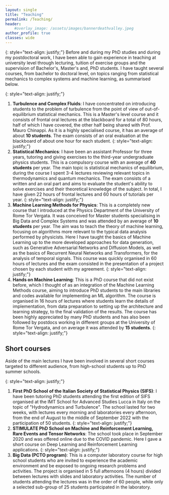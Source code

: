 ```yaml
---
layout: single
title: "Teaching"
permalink: /Teaching/
header:
    #overlay_image: /assets/images/bannerdeathvalley.jpeg
author_profile: true
classes: wide
---
```

{: style="text-align: justify;"}
Before and during my PhD studies and during my postdoctoral work, I have been able to gain experience in teaching at university level through lecturing, tuition of exercise groups and the supervision of Bachelor's, Master's and, PhD students. I have taught several courses, from bachelor to doctoral level, on topics ranging from statistical mechanics to complex systems and machine learning, as summarised below.

{: style="text-align: justify;"}
1) **Turbulence and Complex Fluids**: I have concentrated on introducing students to the problem of turbulence from the point of view of out-of-equilibrium statistical mechanics. This is a Master's level course and it consists of frontal oral lectures at the blackboard for a total of 80 hours, half of which I have covered, the other half being shared with Prof. Mauro Chinappi. As it is a highly specialised course, it has an average of about **10 students**. The exam consists of an oral evaluation at the blackboard of about one hour for each student.
{: style="text-align: justify;"}
2) **Statistical Mechanics**: I have been an assistant Professor for three years, tutoring and giving exercises to the third-year undergraduate physics students. This is a compulsory course with an average of **40 students** per year. The main topic is statistical mechanics of equilibrium, during the course I spent 3-4 lectures reviewing relevant topics in thermodynamics and quantum mechanics. The exam consists of a written and an oral part and aims to evaluate the student's ability to solve exercises and their theoretical knowledge of the subject. In total, I have given 22 hours of frontal lectures and 60 hours of tutorials per year.
{: style="text-align: justify;"}
3)	**Machine Learning Methods for Physics**: This is a completely new course that I introduced at the Physics Department of the University of Rome Tor Vergata. It was conceived for Master students specialising in Big Data and Complex Systems and was attended by an average of **10 students** per year. The aim was to teach the theory of machine learning, focusing on algorithms more relevant to the typical data analysis performed by physicists. Here I have taught the basics of Machine Learning up to the more developed approaches for data generation, such as Generative Adversarial Networks and Diffusion Models, as well as the basics of Recurrent Neural Networks and Transformers, for the analysis of temporal signals. This course was quickly organised in 60 hours of lectures and the exam consisted in the presentation of a project chosen by each student with my agreement.
{: style="text-align: justify;"}
4)	**Hands on Machine Learning**: This is a PhD course that did not exist before, which I thought of as an integration of the Machine Learning Methods course, aiming to introduce PhD students to the main libraries and codes available for implementing an ML algorithm. The course is organised in 16 hours of lectures where students learn the details of implementation, from data preparation to setting up the architecture and learning strategy, to the final validation of the results. The course has been highly appreciated by many PhD students and has also been followed by postdocs working in different groups at the University of Rome Tor Vergata, and on average it was attended by **15 students**.
{: style="text-align: justify;"}

## Short courses
Aside of the main lectures I have been involved in several short courses targeted to different audience, from high-school students up to PhD summer schools.

{: style="text-align: justify;"}
1)	**First PhD School of the Italian Society of Statistical Physics (SIFS)**: I have been tutoring PhD students attending the first edition of SIFS organised at the IMT School for Advanced Studies Lucca in Italy on the topic of "Hydrodynamics and Turbulence". The school lasted for two weeks, with lectures every morning and laboratories every afternoon, from the end of August to the middle of September 2022 with the participation of 50 students. 
{: style="text-align: justify;"}
2)	**STIMULATE PhD School on Machine and Reinforcement Learning, Rare Events and Tensor Networks**: The school took place in September 2020 and was offered online due to the COVID pandemic. Here I gave a short course on Deep Learning and Reinforcement Learning applications.
{: style="text-align: justify;"}
3)	**Big Data (PCTO program)**: This is a computer laboratory course for high school students who are invited to experience the academic environment and be exposed to ongoing research problems and activities. The project is organised in 5 full afternoons (4 hours) divided between lectures with slides and laboratory activities. The number of students attending the lectures was in the order of 60 people, while only a selected sub-group of 25 students participated in the laboratory.
